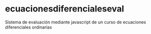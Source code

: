 # ecuacionesdiferencialeseval
Sistema de evaluación mediante javascript de un curso de ecuaciones diferenciales ordinarias
